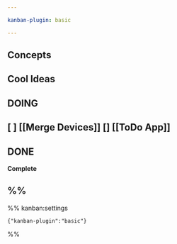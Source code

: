 ```yaml
---

kanban-plugin: basic

---
```


## Concepts
## Cool Ideas
## DOING
 [ ] [[Merge Devices]]
 [] [[ToDo App]]
-
## DONE

**Complete**
## %%





%% kanban:settings
```
{"kanban-plugin":"basic"}
```
%%